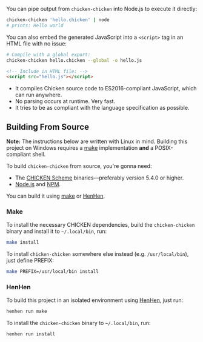 You can pipe output from `chicken-chicken` into Node.js to execute it directly:

```bash
chicken-chicken 'hello.chicken' | node
# prints: Hello world
```

You can also embed the generated JavaScript into a `<script>` tag in an HTML file with no issue:

```bash
# Compile with a global export:
chicken-chicken hello.chicken --global -o hello.js
```

```html
<!-- Include in HTML file: -->
<script src="hello.js"></script>
```

- It compiles Chicken source code to ES2016-compliant JavaScript, which can run anywhere.
- No parsing occurs at runtime. Very fast.
- It tries to be as compliant with the language specification as possible.

## Building From Source

**Note:** The instructions below are written with Linux in mind. Building this project on Windows requires a [make][4] implementation **and** a POSIX-compliant shell.

To build `chicken-chicken` from source, you're gonna need:

- The [CHICKEN Scheme][1] binaries—preferably version 5.4.0 or higher.
- [Node.js][5] and [NPM][6].

You can build it using [make][4] or [HenHen][3].

### Make

To install the necessary CHICKEN dependencies, build the `chicken-chicken` binary and install it to `~/.local/bin`, run:

```bash
make install
```

To install `chicken-chicken` somewhere else instead (e.g. `/usr/local/bin`), just define PREFIX:

```bash
make PREFIX=/usr/local/bin install
```

### HenHen

To build this project in an isolated environment using [HenHen][3], just run:

```bash
henhen run make
```

To install the `chicken-chicken` binary to `~/.local/bin`, run:

```bash
henhen run install
```

[1]: http://code.call-cc.org/
[2]: https://git-scm.com/
[3]: https://github.com/kbmackenzie/henhen
[4]: https://www.gnu.org/software/make/
[5]: https://nodejs.org/en
[6]: https://www.npmjs.com/
